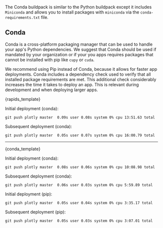 The Conda buildpack is similar to the Python buildpack except it includes `Miniconda` 
and allows you to install packages with `miniconda` via the `conda-requirements.txt` file.

## Conda

Conda is a cross-platform packaging manager that can be used to handle your app's 
Python dependencies. We suggest that Conda should be used if mandated by your organization or if your you apps requires packages that cannot be installed with pip like `cupy` or `cuda`.  

We recommend using Pip instead of Conda, because it allows for faster app deployments. Conda includes a dependency check used to verify that all installed package requirements are met. This additional check considerably increases the time it takes to deploy an app. This is relevant during development and when deploying larger apps.

{rapids_template}

Initial deployment (conda):

```
git push plotly master  0.09s user 0.08s system 0% cpu 13:51.63 total

```

Subsequent deployment (conda):

```
git push plotly master  0.05s user 0.07s system 0% cpu 16:00.79 total
```

---

{conda_template}

Initial deployment (conda):

```
git push plotly master  0.08s user 0.06s system 0% cpu 10:08.98 total

```

Subsequent deployment (conda):

```
git push plotly master  0.06s user 0.03s system 0% cpu 5:59.89 total

```

Initial deployment (pip):

```
git push plotly master  0.05s user 0.04s system 0% cpu 3:35.17 total

```

Subsequent deployment (pip):

```
git push plotly master  0.05s user 0.03s system 0% cpu 3:07.01 total

```
